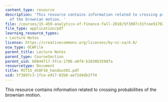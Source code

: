 ```yaml
---
content_type: resource
description: 'This resource contains information related to crossing probabilities
  of the brownian motion. '
file: /courses/15-450-analytics-of-finance-fall-2010/5f3897c31fcee91702b8aef2d4db2ff4_MIT15_450F10_handout01.pdf
file_type: application/pdf
learning_resource_types:
- Lecture Notes
license: https://creativecommons.org/licenses/by-nc-sa/4.0/
ocw_type: OCWFile
parent_title: Lecture Notes
parent_type: CourseSection
parent_uid: b0844717-3fca-1706-a0f8-b2830b3598fa
resourcetype: Document
title: MIT15_450F10_handout01.pdf
uid: 5f3897c3-1fce-e917-02b8-aef2d4db2ff4
---
```

This resource contains information related to crossing probabilities of the brownian motion. 